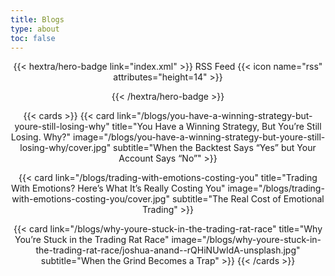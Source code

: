 ```yaml
---
title: Blogs
type: about
toc: false
---
```


<div style="text-align: center; margin-top: 1em;">
{{< hextra/hero-badge link="index.xml" >}}
  <span>RSS Feed</span>
  {{< icon name="rss" attributes="height=14" >}}

{{< /hextra/hero-badge >}}

{{< cards >}}
  {{< card link="/blogs/you-have-a-winning-strategy-but-youre-still-losing-why" title="You Have a Winning Strategy, But You’re Still Losing. Why?" image="/blogs/you-have-a-winning-strategy-but-youre-still-losing-why/cover.jpg" subtitle="When the Backtest Says “Yes” but Your Account Says “No”" >}}

  {{< card link="/blogs/trading-with-emotions-costing-you" title="Trading With Emotions? Here’s What It’s Really Costing You" image="/blogs/trading-with-emotions-costing-you/cover.jpg" subtitle="The Real Cost of Emotional Trading" >}}

  {{< card link="/blogs/why-youre-stuck-in-the-trading-rat-race" title="Why You’re Stuck in the Trading Rat Race" image="/blogs/why-youre-stuck-in-the-trading-rat-race/joshua-anand--rQHiNUwIdA-unsplash.jpg" subtitle="When the Grind Becomes a Trap" >}}
{{< /cards >}}
</div>